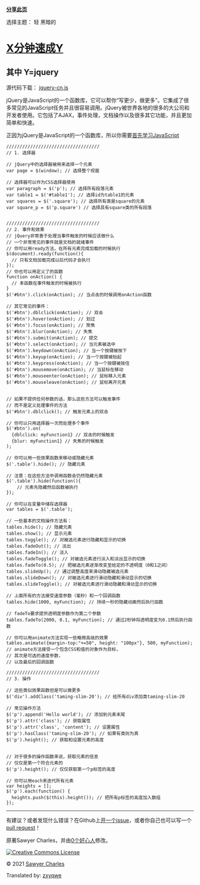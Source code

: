**[分享此页](https://twitter.com/intent/tweet?url=https%3A%2F%2Flearnxinyminutes.com%2Fdocs%2Fzh-cn%2Fjquery-cn%2F&text=X分钟速成Y%2C+其中+Y%3Djquery)**

选择主题： 轻 黑暗的

# [X分钟速成Y](https://learnxinyminutes.com/)

## 其中 Y=jquery

源代码下载： [jquery-cn.js](https://learnxinyminutes.com/docs/files/jquery-cn.js)

jQuery是JavaScript的一个函数库，它可以帮你“写更少，做更多”。它集成了很多常见的JavaScript任务并且很容易调用。jQuery被世界各地的很多的大公司和开发者使用。它包括了AJAX，事件处理，文档操作以及很多其它功能，并且更加简单和快速。

正因为jQuery是JavaScript的一个函数库，所以你需要[首先学习JavaScript](https://learnxinyminutes.com/docs/javascript/)

```
///////////////////////////////////
// 1. 选择器

// jQuery中的选择器被用来选择一个元素
var page = $(window); // 选择整个视窗

// 选择器可以作为CSS选择器使用
var paragraph = $('p'); // 选择所有段落元素
var table1 = $('#table1'); // 选择id为table1的元素
var squares = $('.square'); // 选择所有类是square的元素
var square_p = $('p.square') // 选择具有square类的所有段落


///////////////////////////////////
// 2. 事件和效果
// jQuery非常善于处理当事件触发的时候应该做什么
// 一个非常常见的事件就是文档的就绪事件
// 你可以用ready方法，在所有元素完成加载的时候执行
$(document).ready(function(){
  // 只有文档加载完成以后代码才会执行
});
// 你也可以用定义了的函数
function onAction() {
  // 本函数在事件触发的时候被执行
}
$('#btn').click(onAction); // 当点击的时候调用onAction函数

// 其它常见的事件：
$('#btn').dblclick(onAction); // 双击
$('#btn').hover(onAction); // 划过
$('#btn').focus(onAction); // 聚焦
$('#btn').blur(onAction); // 失焦
$('#btn').submit(onAction); // 提交
$('#btn').select(onAction); // 当元素被选中
$('#btn').keydown(onAction); // 当一个按键被按下
$('#btn').keyup(onAction); // 当一个按键被抬起
$('#btn').keypress(onAction); // 当一个按键被按住
$('#btn').mousemove(onAction); // 当鼠标在移动
$('#btn').mouseenter(onAction); // 鼠标移入元素
$('#btn').mouseleave(onAction); // 鼠标离开元素


// 如果不提供任何参数的话，那么这些方法可以触发事件
// 而不是定义处理事件的方法
$('#btn').dblclick(); // 触发元素上的双击

// 你可以只用选择器一次而处理多个事件
$('#btn').on(
  {dblclick: myFunction1} // 双击的时候触发
  {blur: myFunction1} // 失焦的时候触发
);

// 你可以用一些效果函数来移动或隐藏元素
$('.table').hide(); // 隐藏元素

// 注意：在这些方法中调用函数会仍然隐藏元素
$('.table').hide(function(){
    // 元素先隐藏然后函数被执行
});

// 你可以在变量中储存选择器
var tables = $('.table');

// 一些基本的文档操作方法有：
tables.hide(); // 隐藏元素
tables.show(); // 显示元素
tables.toggle(); // 对被选元素进行隐藏和显示的切换
tables.fadeOut(); // 淡出
tables.fadeIn(); // 淡入
tables.fadeToggle(); // 对被选元素进行淡入和淡出显示的切换
tables.fadeTo(0.5); // 把被选元素逐渐改变至给定的不透明度（0和1之间）
tables.slideUp(); // 通过调整高度来滑动隐藏被选元素
tables.slideDown(); // 对被选元素进行滑动隐藏和滑动显示的切换
tables.slideToggle(); // 对被选元素进行滑动隐藏和滑动显示的切换

// 上面所有的方法接受速度参数（毫秒）和一个回调函数
tables.hide(1000, myFunction); // 持续一秒的隐藏动画然后执行函数

// fadeTo要求提供透明度参数作为第二个参数
tables.fadeTo(2000, 0.1, myFunction); // 通过2秒钟将透明度变为0.1然后执行函数

// 你可以用animate方法实现一些略微高级的效果
tables.animate({margin-top:"+=50", height: "100px"}, 500, myFunction);
// animate方法接受一个包含CSS和值的对象作为目标，
// 其次是可选的速度参数，
// 以及最后的回调函数

///////////////////////////////////
// 3. 操作

// 这些类似效果函数但是可以做更多
$('div').addClass('taming-slim-20'); // 给所有div添加类taming-slim-20

// 常见操作方法
$('p').append('Hello world'); // 添加到元素末尾
$('p').attr('class'); // 获取属性
$('p').attr('class', 'content'); // 设置属性
$('p').hasClass('taming-slim-20'); // 如果有类则为真
$('p').height(); // 获取和设置元素的高度


// 对于很多的操作函数来说，获取元素的信息
// 仅仅是第一个符合元素的
$('p').height(); // 仅仅获取第一个p标签的高度

// 你可以用each来迭代所有元素
var heights = [];
$('p').each(function() {
  heights.push($(this).height()); // 把所有p标签的高度加入数组
});
```

------

有建议？或者发现什么错误？在Github上[开一个issue](https://github.com/adambard/learnxinyminutes-docs/issues/new)，或者你自己也可以写一个[pull request](https://github.com/adambard/learnxinyminutes-docs/edit/master/zh-cn/jquery-cn.html.markdown)！

原著Sawyer Charles，并由[0个好心人](https://github.com/adambard/learnxinyminutes-docs/blame/master/zh-cn/jquery-cn.html.markdown)修改。

[![Creative Commons License](https://i.creativecommons.org/l/by-sa/3.0/88x31.png)](https://creativecommons.org/licenses/by-sa/3.0/deed.en_US)

© 2021 [Sawyer Charles](https://github.com/xssc)

Translated by: [zxyqwe](https://github.com/zxyqwe)

